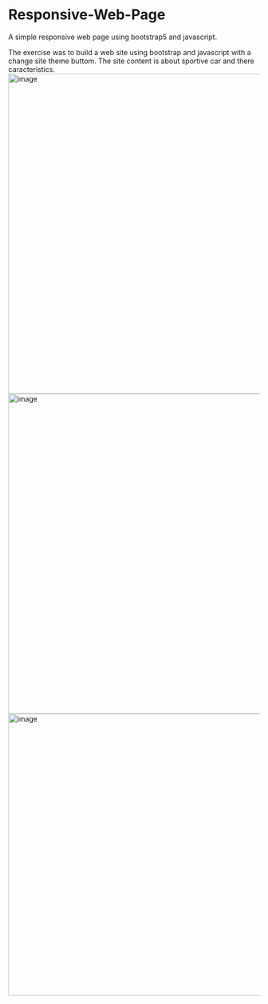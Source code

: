 # Responsive-Web-Page
A simple responsive web page using bootstrap5 and javascript. 

The exercise was to build a web site using bootstrap and javascript with a change site theme buttom. The site content is about sportive car and there caracteristics.
</br><img width="640" alt="image" pos="center" src="https://user-images.githubusercontent.com/128395953/233434212-22f65897-af1a-45dd-935c-f16460d7ae44.png">
<img width="640" alt="image" src="https://user-images.githubusercontent.com/128395953/233434335-d297bb6d-c4b6-452d-a607-99903c62172c.png">
</br>
<img width="564" alt="image" src="https://user-images.githubusercontent.com/128395953/233434435-2ca45ccd-6f19-4cb6-b4a6-a7bf672c63db.png">



